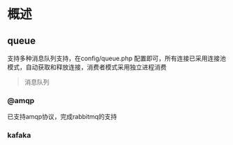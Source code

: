 
概述
=======
## queue
支持多种消息队列支持，在config/queue.php 配置即可，所有连接已采用连接池模式，自动获取和释放连接，消费者模式采用独立进程消费
>消息队列 
### @amqp
已支持amqp协议，完成rabbitmq的支持
### kafaka
```php

```

